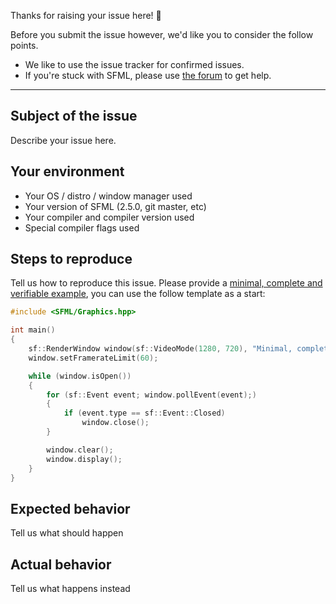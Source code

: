 Thanks for raising your issue here! 🙂

Before you submit the issue however, we'd like you to consider the follow points.

* We like to use the issue tracker for confirmed issues.
* If you're stuck with SFML, please use [the forum](https://en.sfml-dev.org/forums/index.php#c3) to get help.

----

## Subject of the issue

Describe your issue here.

## Your environment

* Your OS / distro / window manager used
* Your version of SFML (2.5.0, git master, etc)
* Your compiler and compiler version used
* Special compiler flags used

## Steps to reproduce

Tell us how to reproduce this issue. Please provide a [minimal, complete and verifiable example](https://stackoverflow.com/help/mcve), you can use the follow template as a start:

```cpp
#include <SFML/Graphics.hpp>

int main()
{
    sf::RenderWindow window(sf::VideoMode(1280, 720), "Minimal, complete and verifiable example");
    window.setFramerateLimit(60);

    while (window.isOpen())
    {
        for (sf::Event event; window.pollEvent(event);)
        {
            if (event.type == sf::Event::Closed)
                window.close();
        }

        window.clear();
        window.display();
    }
}
```

## Expected behavior

Tell us what should happen

## Actual behavior

Tell us what happens instead
